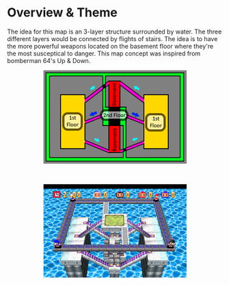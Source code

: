 # Overview & Theme
The idea for this map is an 3-layer structure surrounded by water.  The three different layers would be connected by flights of stairs.
The idea is to have the more powerful weapons located on the basement floor where they're the most susceptical to danger.
This map concept was inspired from bomberman 64's Up & Down.
 <br/>
    <p align="center">
  <img width="335" height="218" src="https://github.com/Sternosaur/MultiPlayerQuakeMap/blob/main/Crossfire/Images/up%20and%20down.png">
</p>

 <br/>
    <p align="center">
  <img width="335" height="218" src="https://github.com/Sternosaur/MultiPlayerQuakeMap/blob/main/Crossfire/Images/bomberman64upanddown.png">
</p>
